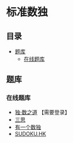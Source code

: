 # 标准数独
<!-- START doctoc generated TOC please keep comment here to allow auto update -->
<!-- DON'T EDIT THIS SECTION, INSTEAD RE-RUN doctoc TO UPDATE -->
## 目录

- [题库](#%E9%A2%98%E5%BA%93)
  - [在线题库](#%E5%9C%A8%E7%BA%BF%E9%A2%98%E5%BA%93)

<!-- END doctoc generated TOC please keep comment here to allow auto update -->

## 题库

### 在线题库

- [独·数之道](http://www.sudokufans.org.cn/lx/game.index.php?type=6x) 【需要登录】
- [三思](https://www.12634.com/sudoku/sudoku6x6/level5)
- [有一个数独](https://shudu.one/mini-sudoku.php)
- [SUDOKU.HK](https://sudoku.hk/6x6/)
